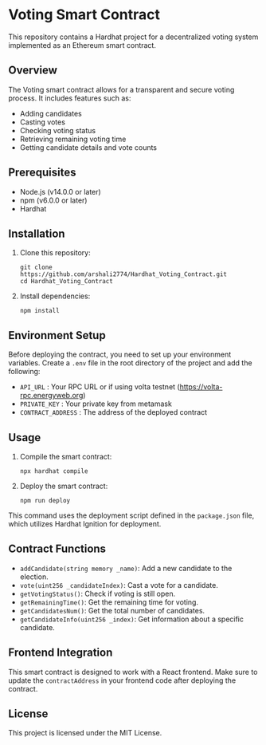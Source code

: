 # Voting Smart Contract

This repository contains a Hardhat project for a decentralized voting system implemented as an Ethereum smart contract.

## Overview

The Voting smart contract allows for a transparent and secure voting process. It includes features such as:

- Adding candidates
- Casting votes
- Checking voting status
- Retrieving remaining voting time
- Getting candidate details and vote counts

## Prerequisites

- Node.js (v14.0.0 or later)
- npm (v6.0.0 or later)
- Hardhat

## Installation

1. Clone this repository:

   ```
   git clone https://github.com/arshali2774/Hardhat_Voting_Contract.git
   cd Hardhat_Voting_Contract
   ```

2. Install dependencies:
   ```
   npm install
   ```

## Environment Setup

Before deploying the contract, you need to set up your environment variables. Create a `.env` file in the root directory of the project and add the following:

- `API_URL` : Your RPC URL or if using volta testnet (https://volta-rpc.energyweb.org)
- `PRIVATE_KEY` : Your private key from metamask
- `CONTRACT_ADDRESS` : The address of the deployed contract

## Usage

1. Compile the smart contract:

   ```
   npx hardhat compile
   ```

2. Deploy the smart contract:
   ```
   npm run deploy
   ```

This command uses the deployment script defined in the `package.json` file, which utilizes Hardhat Ignition for deployment.

## Contract Functions

- `addCandidate(string memory _name)`: Add a new candidate to the election.
- `vote(uint256 _candidateIndex)`: Cast a vote for a candidate.
- `getVotingStatus()`: Check if voting is still open.
- `getRemainingTime()`: Get the remaining time for voting.
- `getCandidatesNum()`: Get the total number of candidates.
- `getCandidateInfo(uint256 _index)`: Get information about a specific candidate.

## Frontend Integration

This smart contract is designed to work with a React frontend. Make sure to update the `contractAddress` in your frontend code after deploying the contract.

## License

This project is licensed under the MIT License.
